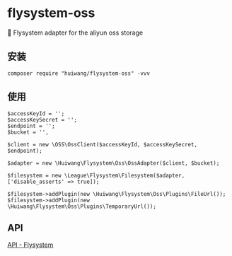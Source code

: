 # flysystem-oss

💾 Flysystem adapter for the aliyun oss storage

## 安装

```
composer require "huiwang/flysystem-oss" -vvv
```

## 使用

```
$accessKeyId = '';
$accessKeySecret = '';
$endpoint = '';
$bucket = '',

$client = new \OSS\OssClient($accessKeyId, $accessKeySecret, $endpoint);

$adapter = new \Huiwang\Flysystem\Oss\OssAdapter($client, $bucket);

$filesystem = new \League\Flysystem\Filesystem($adapter, ['disable_asserts' => true]);

$filesystem->addPlugin(new \Huiwang\Flysystem\Oss\Plugins\FileUrl());
$filesystem->addPlugin(new \Huiwang\Flysystem\Oss\Plugins\TemporaryUrl());

```

## API

[API - Flysystem](https://flysystem.thephpleague.com/v1/docs/usage/filesystem-api/)



